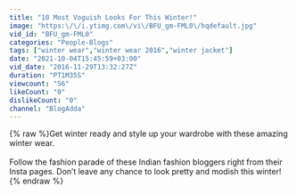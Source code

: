 ```yaml
---
title: "10 Most Voguish Looks For This Winter!"
image: "https:\/\/i.ytimg.com\/vi\/BFU_gm-FML0\/hqdefault.jpg"
vid_id: "BFU_gm-FML0"
categories: "People-Blogs"
tags: ["winter wear","winter wear 2016","winter jacket"]
date: "2021-10-04T15:45:59+03:00"
vid_date: "2016-11-29T13:32:27Z"
duration: "PT1M35S"
viewcount: "56"
likeCount: "0"
dislikeCount: "0"
channel: "BlogAdda"
---
```

{% raw %}Get winter ready and style up your wardrobe with these amazing winter wear.<br /><br />Follow the fashion parade of these Indian fashion bloggers right from their Insta pages. Don’t leave any chance to look pretty and modish this winter!{% endraw %}
